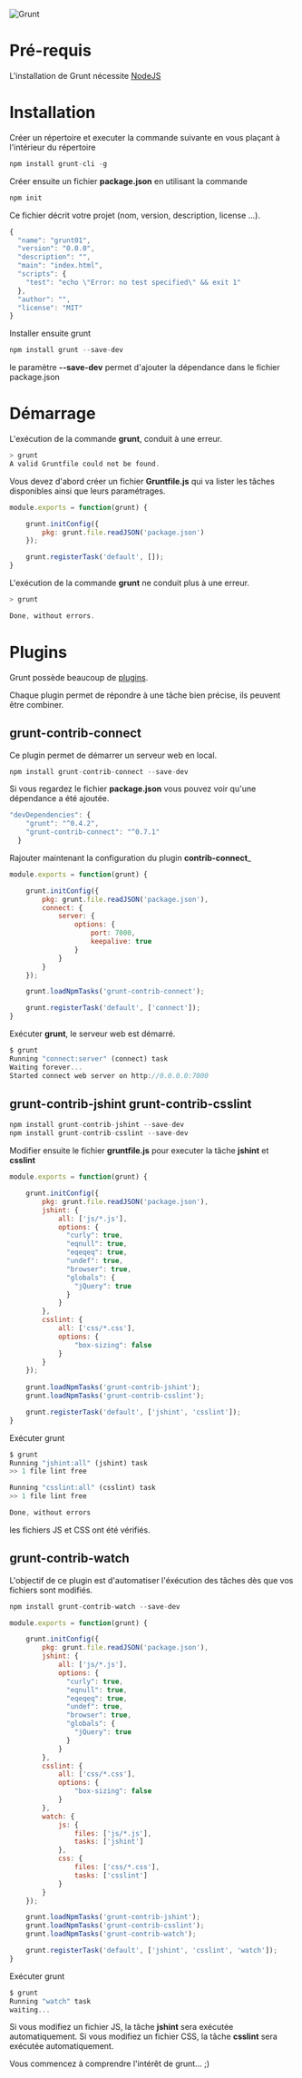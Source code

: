 ![Grunt](http://gruntjs.com/img/grunt-logo.svg)

Pré-requis
==========

L'installation de Grunt nécessite [NodeJS](http://nodejs.org/)

Installation
============

Créer un répertoire et executer la commande suivante en vous plaçant à l'intérieur du répertoire

```javascript
npm install grunt-cli -g
```

Créer ensuite un fichier __package.json__ en utilisant la commande

```javascript
npm init
```

Ce fichier décrit votre projet (nom, version, description, license ...).

```javascript
{
  "name": "grunt01",
  "version": "0.0.0",
  "description": "",
  "main": "index.html",
  "scripts": {
    "test": "echo \"Error: no test specified\" && exit 1"
  },
  "author": "",
  "license": "MIT"
}
```

Installer ensuite grunt

```javascript
npm install grunt --save-dev
```

le paramètre __--save-dev__ permet d'ajouter la dépendance dans le fichier package.json

Démarrage
=========

L'exécution de la commande __grunt__, conduit à une erreur.

```javascript
> grunt
A valid Gruntfile could not be found.
```

Vous devez d'abord créer un fichier __Gruntfile.js__ qui va lister les tâches disponibles ainsi que leurs paramétrages.

```javascript
module.exports = function(grunt) {

	grunt.initConfig({
		pkg: grunt.file.readJSON('package.json')
	});

	grunt.registerTask('default', []);
}
```

L'exécution de la commande __grunt__ ne conduit plus à une erreur.

```javascript
> grunt

Done, without errors.
```

Plugins
=======

Grunt possède beaucoup de [plugins](http://gruntjs.com/plugins).

Chaque plugin permet de répondre à une tâche bien précise, ils peuvent être combiner.

grunt-contrib-connect
---------------------

Ce plugin permet de démarrer un serveur web en local.

```javascript
npm install grunt-contrib-connect --save-dev
```

Si vous regardez le fichier __package.json__ vous pouvez voir qu'une dépendance a été ajoutée.

```javascript
"devDependencies": {
    "grunt": "^0.4.2",
    "grunt-contrib-connect": "^0.7.1"
  }
```

Rajouter maintenant la configuration du plugin __contrib-connect___

```javascript
module.exports = function(grunt) {

	grunt.initConfig({
		pkg: grunt.file.readJSON('package.json'),
		connect: {
			server: {
		    	options: {
		        	port: 7000,
		        	keepalive: true		        
		      	}
		    }
		}
	});

	grunt.loadNpmTasks('grunt-contrib-connect');

	grunt.registerTask('default', ['connect']);
}
```

Exécuter __grunt__, le serveur web est démarré.

```javascript
$ grunt
Running "connect:server" (connect) task
Waiting forever...
Started connect web server on http://0.0.0.0:7000
```

grunt-contrib-jshint
grunt-contrib-csslint
---------------------

```javascript
npm install grunt-contrib-jshint --save-dev
npm install grunt-contrib-csslint --save-dev
```

Modifier ensuite le fichier __gruntfile.js__ pour executer la tâche __jshint__ et __csslint__

```javascript
module.exports = function(grunt) {

	grunt.initConfig({
		pkg: grunt.file.readJSON('package.json'),
		jshint: {
            all: ['js/*.js'],
            options: {
			  "curly": true,
			  "eqnull": true,
			  "eqeqeq": true,
			  "undef": true,
			  "browser": true,
			  "globals": {
			    "jQuery": true
			  }
			}
        },
        csslint: {
        	all: ['css/*.css'],
        	options: {
				"box-sizing": false
        	}
        }
	});
	
	grunt.loadNpmTasks('grunt-contrib-jshint');
	grunt.loadNpmTasks('grunt-contrib-csslint');

	grunt.registerTask('default', ['jshint', 'csslint']);
}
```

Exécuter grunt

```javascript
$ grunt
Running "jshint:all" (jshint) task
>> 1 file lint free

Running "csslint:all" (csslint) task
>> 1 file lint free

Done, without errors
```

les fichiers JS et CSS ont été vérifiés.


grunt-contrib-watch
-------------------

L'objectif de ce plugin est d'automatiser l'éxécution des tâches dès que vos fichiers sont modifiés.

```javascript
npm install grunt-contrib-watch --save-dev
```

```javascript
module.exports = function(grunt) {

	grunt.initConfig({
		pkg: grunt.file.readJSON('package.json'),
		jshint: {
            all: ['js/*.js'],
            options: {
			  "curly": true,
			  "eqnull": true,
			  "eqeqeq": true,
			  "undef": true,
			  "browser": true,
			  "globals": {
			    "jQuery": true
			  }
			}
        },
        csslint: {
        	all: ['css/*.css'],
        	options: {
				"box-sizing": false
        	}
        },
        watch: {
        	js: {
        		files: ['js/*.js'],
        		tasks: ['jshint']
        	},
        	css: {
        		files: ['css/*.css'],
        		tasks: ['csslint']
        	}
        }
	});

	grunt.loadNpmTasks('grunt-contrib-jshint');
	grunt.loadNpmTasks('grunt-contrib-csslint');
	grunt.loadNpmTasks('grunt-contrib-watch');

	grunt.registerTask('default', ['jshint', 'csslint', 'watch']);
}
```

Exécuter grunt

```javascript
$ grunt
Running "watch" task
waiting...
```

Si vous modifiez un fichier JS, la tâche __jshint__ sera exécutée automatiquement.
Si vous modifiez un fichier CSS, la tâche __csslint__ sera exécutée automatiquement.

Vous commencez à comprendre l'intérêt de grunt... ;)